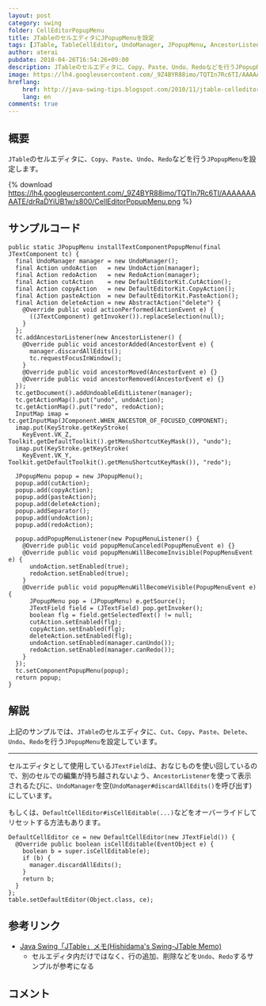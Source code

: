 ```yaml
---
layout: post
category: swing
folder: CellEditorPopupMenu
title: JTableのセルエディタにJPopupMenuを設定
tags: [JTable, TableCellEditor, UndoManager, JPopupMenu, AncestorListener]
author: aterai
pubdate: 2010-04-26T16:54:26+09:00
description: JTableのセルエディタに、Copy、Paste、Undo、Redoなどを行うJPopupMenuを設定します。
image: https://lh4.googleusercontent.com/_9Z4BYR88imo/TQTIn7Rc6TI/AAAAAAAAATE/drRaDYiUB1w/s800/CellEditorPopupMenu.png
hreflang:
    href: http://java-swing-tips.blogspot.com/2010/11/jtable-celleditor-popupmenu.html
    lang: en
comments: true
---
```

## 概要
`JTable`のセルエディタに、`Copy`、`Paste`、`Undo`、`Redo`などを行う`JPopupMenu`を設定します。

{% download https://lh4.googleusercontent.com/_9Z4BYR88imo/TQTIn7Rc6TI/AAAAAAAAATE/drRaDYiUB1w/s800/CellEditorPopupMenu.png %}

## サンプルコード
<pre class="prettyprint"><code>public static JPopupMenu installTextComponentPopupMenu(final JTextComponent tc) {
  final UndoManager manager = new UndoManager();
  final Action undoAction   = new UndoAction(manager);
  final Action redoAction   = new RedoAction(manager);
  final Action cutAction    = new DefaultEditorKit.CutAction();
  final Action copyAction   = new DefaultEditorKit.CopyAction();
  final Action pasteAction  = new DefaultEditorKit.PasteAction();
  final Action deleteAction = new AbstractAction("delete") {
    @Override public void actionPerformed(ActionEvent e) {
      ((JTextComponent) getInvoker()).replaceSelection(null);
    }
  };
  tc.addAncestorListener(new AncestorListener() {
    @Override public void ancestorAdded(AncestorEvent e) {
      manager.discardAllEdits();
      tc.requestFocusInWindow();
    }
    @Override public void ancestorMoved(AncestorEvent e) {}
    @Override public void ancestorRemoved(AncestorEvent e) {}
  });
  tc.getDocument().addUndoableEditListener(manager);
  tc.getActionMap().put("undo", undoAction);
  tc.getActionMap().put("redo", redoAction);
  InputMap imap = tc.getInputMap(JComponent.WHEN_ANCESTOR_OF_FOCUSED_COMPONENT);
  imap.put(KeyStroke.getKeyStroke(
    KeyEvent.VK_Z, Toolkit.getDefaultToolkit().getMenuShortcutKeyMask()), "undo");
  imap.put(KeyStroke.getKeyStroke(
    KeyEvent.VK_Y, Toolkit.getDefaultToolkit().getMenuShortcutKeyMask()), "redo");

  JPopupMenu popup = new JPopupMenu();
  popup.add(cutAction);
  popup.add(copyAction);
  popup.add(pasteAction);
  popup.add(deleteAction);
  popup.addSeparator();
  popup.add(undoAction);
  popup.add(redoAction);

  popup.addPopupMenuListener(new PopupMenuListener() {
    @Override public void popupMenuCanceled(PopupMenuEvent e) {}
    @Override public void popupMenuWillBecomeInvisible(PopupMenuEvent e) {
      undoAction.setEnabled(true);
      redoAction.setEnabled(true);
    }
    @Override public void popupMenuWillBecomeVisible(PopupMenuEvent e) {
      JPopupMenu pop = (JPopupMenu) e.getSource();
      JTextField field = (JTextField) pop.getInvoker();
      boolean flg = field.getSelectedText() != null;
      cutAction.setEnabled(flg);
      copyAction.setEnabled(flg);
      deleteAction.setEnabled(flg);
      undoAction.setEnabled(manager.canUndo());
      redoAction.setEnabled(manager.canRedo());
    }
  });
  tc.setComponentPopupMenu(popup);
  return popup;
}
</code></pre>

## 解説
上記のサンプルでは、`JTable`のセルエディタに、`Cut`、`Copy`、`Paste`、`Delete`、`Undo`、`Redo`を行う`JPopupMenu`を設定しています。

- - - -
セルエディタとして使用している`JTextField`は、おなじものを使い回しているので、別のセルでの編集が持ち越されないよう、`AncestorListener`を使って表示されるたびに、`UndoManager`を空(`UndoManager#discardAllEdits()`を呼び出す)にしています。

もしくは、`DefaultCellEditor#isCellEditable(...)`などをオーバーライドしてリセットする方法もあります。

<pre class="prettyprint"><code>DefaultCellEditor ce = new DefaultCellEditor(new JTextField()) {
  @Override public boolean isCellEditable(EventObject e) {
    boolean b = super.isCellEditable(e);
    if (b) {
      manager.discardAllEdits();
    }
    return b;
  }
};
table.setDefaultEditor(Object.class, ce);
</code></pre>

## 参考リンク
- [Java Swing「JTable」メモ(Hishidama's Swing-JTable Memo)](http://www.ne.jp/asahi/hishidama/home/tech/java/swing/JTable.html)
    - セルエディタ内だけではなく、行の追加、削除などを`Undo`、`Redo`するサンプルが参考になる

<!-- dummy comment line for breaking list -->

## コメント
